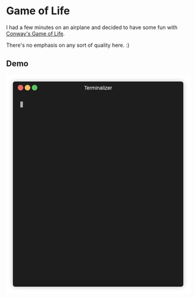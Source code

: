 # Game of Life

I had a few minutes on an airplane and decided to have some fun with [Conway's Game of Life](https://en.wikipedia.org/wiki/Conway%27s_Game_of_Life).

There's no emphasis on any sort of quality here. :)

## Demo

![demo gif](./demo.gif)